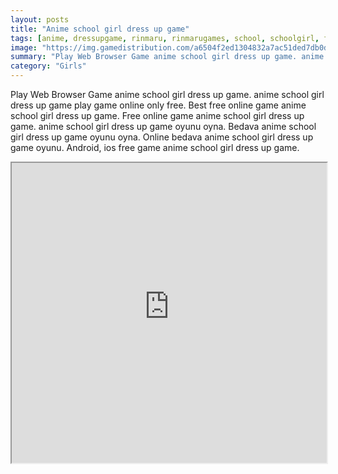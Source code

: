 ```yaml
---
layout: posts
title: "Anime school girl dress up game"
tags: [anime, dressupgame, rinmaru, rinmarugames, school, schoolgirl, free, online, games, oyna, game, free, games, play, play, games]
image: "https://img.gamedistribution.com/a6504f2ed1304832a7ac51ded7db0d22.jpg"
summary: "Play Web Browser Game anime school girl dress up game. anime school girl dress up game play game online only free. Best free online game anime school girl dress up game. Free online game anime school girl dress up game. anime school girl dress up game oyunu oyna. Bedava anime school girl dress up game oyunu oyna. Online bedava anime school girl dress up game oyunu. Android, ios free game anime school girl dress up game."
category: "Girls"
---
```


Play Web Browser Game anime school girl dress up game. anime school girl dress up game play game online only free. Best free online game anime school girl dress up game. Free online game anime school girl dress up game. anime school girl dress up game oyunu oyna. Bedava anime school girl dress up game oyunu oyna. Online bedava anime school girl dress up game oyunu. Android, ios free game anime school girl dress up game.

<iframe width="100%" height="480px;" src="https://flash.gamedistribution.com?game=a6504f2ed1304832a7ac51ded7db0d22"></iframe>